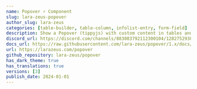 ```yaml
---
name: Popover ⚡️ Component
slug: lara-zeus-popover
author_slug: lara-zeus
categories: [table-builder, table-column, infolist-entry, form-field]
description: Show a Popover (tippyjs) with custom content in tables and infolist.
discord_url: https://discord.com/channels/883083792112300104/1282752938107998218
docs_url: https://raw.githubusercontent.com/lara-zeus/popover/1.x/docs/filament.md
url: https://larazeus.com/popover
github_repository: lara-zeus/popover
has_dark_theme: true
has_translations: true
versions: [3]
publish_date: 2024-01-01
---
```

